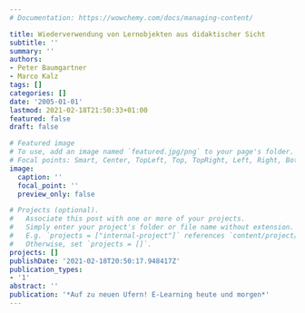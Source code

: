```yaml
---
# Documentation: https://wowchemy.com/docs/managing-content/

title: Wiederverwendung von Lernobjekten aus didaktischer Sicht
subtitle: ''
summary: ''
authors:
- Peter Baumgartner
- Marco Kalz
tags: []
categories: []
date: '2005-01-01'
lastmod: 2021-02-18T21:50:33+01:00
featured: false
draft: false

# Featured image
# To use, add an image named `featured.jpg/png` to your page's folder.
# Focal points: Smart, Center, TopLeft, Top, TopRight, Left, Right, BottomLeft, Bottom, BottomRight.
image:
  caption: ''
  focal_point: ''
  preview_only: false

# Projects (optional).
#   Associate this post with one or more of your projects.
#   Simply enter your project's folder or file name without extension.
#   E.g. `projects = ["internal-project"]` references `content/project/deep-learning/index.md`.
#   Otherwise, set `projects = []`.
projects: []
publishDate: '2021-02-18T20:50:17.948417Z'
publication_types:
- '1'
abstract: ''
publication: '*Auf zu neuen Ufern! E-Learning heute und morgen*'
---
```

